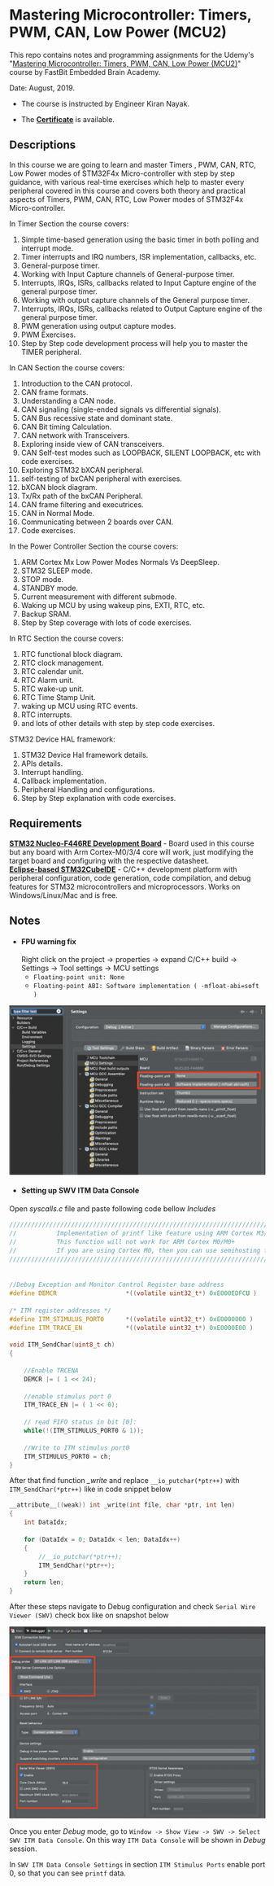 
# Mastering Microcontroller: Timers, PWM, CAN, Low Power (MCU2)

This repo contains notes and programming assignments for the Udemy's "[Mastering Microcontroller: Timers, PWM, CAN, Low Power (MCU2)](https://www.udemy.com/course/microcontroller-programming-stm32-timers-pwm-can-bus-protocol/)" course by FastBit Embedded Brain Academy.

Date: August, 2019.

- The course is instructed by Engineer Kiran Nayak.

- The [**Certificate**](https://github.com/renatosoriano/Udemy-Embedded-Course4_Mastering-Microcontroller-Timers-PWM-CAN-Low-Power-MCU2/blob/main/Certificate.pdf) is available. 

## Descriptions

In this course we are going to learn and master Timers , PWM, CAN, RTC, Low Power modes of STM32F4x Micro-controller with step by step guidance, with various real-time exercises which help to master every peripheral covered in this course and covers both theory and practical aspects of Timers, PWM, CAN, RTC, Low Power modes of STM32F4x Micro-controller.

In Timer Section the course covers:
1. Simple time-based generation using the basic timer in both polling and interrupt mode.
2. Timer interrupts and IRQ numbers, ISR implementation, callbacks, etc.
3. General-purpose timer.
4. Working with Input Capture channels of General-purpose timer.
5. Interrupts, IRQs, ISRs, callbacks related to Input Capture engine of the general purpose timer.
6. Working with output capture channels of the General purpose timer.
7. Interrupts, IRQs, ISRs, callbacks related to Output Capture engine of the general purpose timer.
8. PWM generation using output capture modes.
9. PWM Exercises.
10. Step by Step code development process will help you to master the TIMER peripheral.

In CAN Section the course covers:
1. Introduction to the CAN protocol.
2. CAN frame formats.
3. Understanding a CAN node.
4. CAN signaling (single-ended signals vs differential signals).
5. CAN Bus recessive state and dominant state.
6. CAN Bit timing Calculation.
7. CAN network with Transceivers.
8. Exploring inside view of CAN transceivers.
9. CAN Self-test modes such as LOOPBACK, SILENT LOOPBACK, etc with code exercises.
10. Exploring STM32 bXCAN peripheral.
11. self-testing of bxCAN peripheral with exercises.
12. bXCAN block diagram.
13. Tx/Rx path of the bxCAN Peripheral.
14. CAN frame filtering and executrices.
15. CAN in Normal Mode.
16. Communicating between 2 boards over CAN.
17. Code exercises.

In the Power Controller Section the course covers:
1. ARM Cortex Mx Low Power Modes Normals Vs DeepSleep.
2. STM32 SLEEP mode.
3. STOP mode.
4. STANDBY mode.
5. Current measurement with different submode.
6. Waking up MCU by using wakeup pins, EXTI, RTC, etc.
7. Backup SRAM.
8. Step by Step coverage with lots of code exercises.

In RTC Section the course covers:
1. RTC functional block diagram.
2. RTC clock management.
3. RTC calendar unit.
4. RTC Alarm unit.
5. RTC wake-up unit.
6. RTC Time Stamp Unit.
7. waking up MCU using RTC events.
8. RTC interrupts.
9. and lots of other details with step by step code exercises.

STM32 Device HAL framework:
1. STM32 Device Hal framework details.
2. APIs details.
3. Interrupt handling.
4. Callback implementation.
5. Peripheral Handling and configurations.
6. Step by Step explanation with code exercises.

## Requirements

**[STM32 Nucleo-F446RE Development Board](https://www.st.com/en/evaluation-tools/nucleo-f446re.html#overview)** - Board used in this course but any board with Arm Cortex-M0/3/4 core will work, just modifying the target board and configuring with the respective datasheet. \
**[Eclipse-based STM32CubeIDE](https://www.st.com/en/development-tools/stm32cubeide.html)** - C/C++ development platform with peripheral configuration, code generation, code compilation, and debug features for STM32 microcontrollers and microprocessors. Works on Windows/Linux/Mac and is free.

## Notes
* #### FPU warning fix
    Right click on the project -> properties -> expand C/C++ build -> Settings -> Tool settings -> MCU settings
  * `Floating-point unit: None`
  * `Floating-point ABI: Software implementation ( -mfloat-abi=soft )`

![FPU_warning.png](https://github.com/renatosoriano/Udemy-Embedded-Course4_Mastering-Microcontroller-Timers-PWM-CAN-Low-Power-MCU2/blob/main/Images/FPU_warning.png)

* #### Setting up SWV ITM Data Console

Open *syscalls.c* file and paste following code bellow *Includes*

```c
/////////////////////////////////////////////////////////////////////////////////////////////////////////
//           Implementation of printf like feature using ARM Cortex M3/M4/ ITM functionality
//           This function will not work for ARM Cortex M0/M0+
//           If you are using Cortex M0, then you can use semihosting feature of openOCD
/////////////////////////////////////////////////////////////////////////////////////////////////////////


//Debug Exception and Monitor Control Register base address
#define DEMCR                   *((volatile uint32_t*) 0xE000EDFCU )

/* ITM register addresses */
#define ITM_STIMULUS_PORT0   	*((volatile uint32_t*) 0xE0000000 )
#define ITM_TRACE_EN          	*((volatile uint32_t*) 0xE0000E00 )

void ITM_SendChar(uint8_t ch)
{

	//Enable TRCENA
	DEMCR |= ( 1 << 24);

	//enable stimulus port 0
	ITM_TRACE_EN |= ( 1 << 0);

	// read FIFO status in bit [0]:
	while(!(ITM_STIMULUS_PORT0 & 1));

	//Write to ITM stimulus port0
	ITM_STIMULUS_PORT0 = ch;
}
```


After that find function *_write* and replace `__io_putchar(*ptr++)` with `ITM_SendChar(*ptr++)` like in code snippet below
```c
__attribute__((weak)) int _write(int file, char *ptr, int len)
{
	int DataIdx;

	for (DataIdx = 0; DataIdx < len; DataIdx++)
	{
		//__io_putchar(*ptr++);
		ITM_SendChar(*ptr++);
	}
	return len;
}
```

After these steps navigate to Debug configuration and check `Serial Wire Viewer (SWV)` check box like on snapshot below

![Debugger.png](https://github.com/renatosoriano/Udemy-Embedded-Course4_Mastering-Microcontroller-Timers-PWM-CAN-Low-Power-MCU2/blob/main/Images/Debugger.png)

Once you enter *Debug* mode, go to `Window -> Show View -> SWV -> Select SWV ITM Data Console`. On this way `ITM Data Console` will be shown in *Debug* session.


In `SWV ITM Data Console Settings` in section `ITM Stimulus Ports` enable port 0, so that you can see `printf` data.



